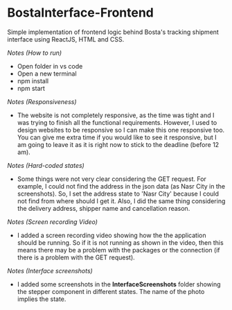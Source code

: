 # BostaInterface-Frontend

Simple implementation of frontend logic behind Bosta's tracking shipment interface using ReactJS, HTML and CSS.

*Notes (How to run)*
- Open folder in vs code
- Open a new terminal
- npm install
- npm start

*Notes (Responsiveness)*
- The website is not completely responsive, as the time was tight and I was trying to finish all the functional requirements. However, I used to design websites to be responsive so I can make this one responsive too. You can give me extra time if you would like to see it responsive, but I am going to leave it as it is right now to stick to the deadline (before 12 am).

*Notes (Hard-coded states)*
- Some things were not very clear considering the GET request. For example, I could not find the address in the json data (as Nasr City in the screenshots). So, I set the address state to 'Nasr City' because I could not find from where should I get it. Also, I did the same thing considering the delivery address, shipper name and cancellation reason.

*Notes (Screen recording Video)*
- I added a screen recording video showing how the the application should be running. So if it is not running as shown in the video, then this means there may be a problem with the packages or the connection (if there is a problem with the GET request). 

*Notes (Interface screenshots)*
- I added some screenshots in the **InterfaceScreenshots** folder showing the stepper component in different states. The name of the photo implies the state.
